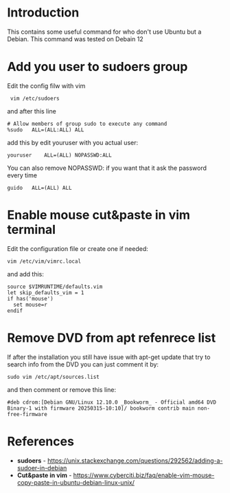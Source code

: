 # Introduction
This contains some useful command for who don't use Ubuntu but a Debian. This command was tested on Debain 12

# Add you user to sudoers group

Edit the config filw with vim
```
 vim /etc/sudoers
```
and after this line
```
# Allow members of group sudo to execute any command
%sudo   ALL=(ALL:ALL) ALL
```

add this by edit youruser with you actual user:
```
youruser    ALL=(ALL) NOPASSWD:ALL
```

You can also remove NOPASSWD: if you want that it ask the password every time
```
guido   ALL=(ALL) ALL
```

# Enable mouse cut&paste in vim terminal

Edit the configuration file or create one if needed:
```
vim /etc/vim/vimrc.local 
```

and add this:
```
source $VIMRUNTIME/defaults.vim
let skip_defaults_vim = 1
if has('mouse')
  set mouse=r
endif
```

# Remove DVD from apt refenrece list

If after the installation you still have issue with apt-get update that try to search info from the DVD you can just comment it by:
```
sudo vim /etc/apt/sources.list
```

and then comment or remove this line:
```
#deb cdrom:[Debian GNU/Linux 12.10.0 _Bookworm_ - Official amd64 DVD Binary-1 with firmware 20250315-10:10]/ bookworm contrib main non-free-firmware
```

# References
* **sudoers** - https://unix.stackexchange.com/questions/292562/adding-a-sudoer-in-debian
* **Cut&paste in vim** - https://www.cyberciti.biz/faq/enable-vim-mouse-copy-paste-in-ubuntu-debian-linux-unix/

